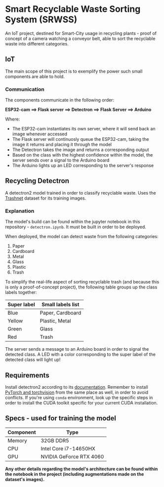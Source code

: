 # Smart Recyclable Waste Sorting System (SRWSS)

An IoT project, destined for Smart-City usage in recycling plants - proof of concept of a camera watching a conveyor belt, able to sort the recyclable waste into different categories.

## IoT

The main scope of this project is to exemplify the power such small components are able to hold.

### Communication

The components communicate in the following order:

**ESP32-cam ==> Flask server ==> Detectron ==> Flask Server ==> Arduino**

Where:

- The ESP32-cam instantiates its own server, where it will send back an image whenever accessed
- The Flask server will continuosly queue the ESP32-cam, taking the image it returns and placing it through the model
- The Detectron takes the image and returns a corresponding output
- Based on the class with the highest confidence within the model, the server sends over a signal to the Arduino board
- The Arduino lights up an LED corresponding to the server's response

## Recycling Detectron

A detectron2 model trained in order to classify recyclable waste. Uses the [Trashnet](https://github.com/garythung/trashnet) dataset for its training images.

### Explanation
The model's build can be found within the jupyter notebook in this repository - `detectron.ipynb`. It must be built in order to be deployed.

When deployed, the model can detect waste from the following categories:
1. Paper
2. Cardboard
3. Metal
4. Glass
5. Plastic
6. Trash

To simplify the real-life aspect of sorting recyclable trash (and because this is only a proof-of-concept project), the following table groups up the class labels together:

| Super label | Small labels list |
|-------------|-------------------|
| Blue        | Paper, Cardboard  |
| Yellow      | Plastic, Metal    |
| Green       | Glass             |
| Red         | Trash             |

The server sends a message to an Arduino board in order to signal the detected class. A LED with a color corresponding to the super label of the detected class will light up!

## Requirements

Install detectron2 according to its [documentation](https://detectron2.readthedocs.io/en/latest/tutorials/install.html). Remember to install [PyTorch and torchvision](https://pytorch.org/) from the same place as well, in order to avoid conflicts.
If you're using `conda` environment, look up the specific steps in order to install the CUDA toolkit specific for your current CUDA installation.

## Specs - used for training the model

| Component | Type                    |
|-----------|-------------------------|
| Memory    | 32GB DDR5               |
| CPU       | Intel Core i7-14650HX   |
| GPU       | NVIDIA GeForce RTX 4060 |

**Any other details regarding the model's architecture can be found within the notebook in the project (including augmentations made on the dataset's images).**
